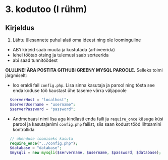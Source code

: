 # 3. kodutoo (I rühm)

## Kirjeldus
1. Lähtu ülesannete puhul alati oma ideest ning ole loominguline
  * AB'i kirjeid saab muuta ja kustutada (arhiveerida)
  * lehel töötab otsing ja tulemusi saab sorteerida 
  * abi saad tunnitöödest 

**OLULINE! ÄRA POSTITA GITHUBI GREENY MYSQL PAROOLE.** Selleks toimi järgmiselt:
  * loo eraldi fail `config.php`. Lisa sinna kasutaja ja parool ning tõsta see enda koduse töö kaustast ühe taseme võrra väljapoole
```PHP
  $serverHost = "localhost";
  $serverUsername = "username";
  $serverPassword = "password";
```
  * Andmebaasi nimi lisa aga kindlasti enda faili ja `require_once` käsuga küsi parool ja kasutajanimi `config.php` failist, siis saan kodust tööd lihtsamini kontrollida
```PHP
  // ühenduse loomiseks kasuta
  require_once("../config.php");
  $database = "database";
  $mysqli = new mysqli($servername, $username, $password, $database);
```
